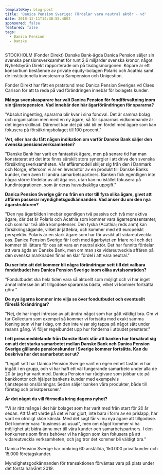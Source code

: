 ```yaml
---
templateKey: blog-post
title: 'Danica Pension Sverige: Fördelar vara neutral aktör - vd'
date: 2018-12-11T14:30:55.480Z
sponsored: false
featured: false
tags:
  - Danica Pension
  - Danske
---
```

STOCKHOLM (Fonder Direkt) Danske Bank-ägda Danica Pension säljer sin svenska pensionsverksamhet för runt 2,6 miljarder svenska kronor, något Nyhetsbyrån Direkt rapporterade om på tisdagsmorgonen. Köpare är ett konsortium bestående av private equity-bolagen Polaris och Acathia samt de institutionella investerarna Sampension och Unigestion.

Fonder Direkt har fått en pratstund med Danica Pension Sveriges vd Claes Carlson för att ta reda på vad förändringen innebär för bolagets kunder.

**Många svenskasparare har valt Danica Pension för fondförvaltning inom sin tjänstepension. Vad innebär den här ägarförändringen för spararna?**

"Absolut ingenting, spararna blir kvar i sina fondval. Det är samma bolag och organisation men med en ny ägare, så för spararnas vidkommande är det ingen skillnad. Däremot kan det på sikt bli en fördel med ägare som kan fokusera på försäkringsbolaget till 100 procent."

**Vet, eller har du fått någon indikation om varför Danske Bank säljer den svenska pensionsverksamheten?**

"Danske Bank har varit en fantastisk ägare, men på senare tid har man konstaterat att det inte finns särskilt stora synergier i att driva den svenska försäkringsverksamheten. Vår affärsmodell skiljer sig från den i Danmark och Norge, eftersom vi är en leverantör av en produkt till Danske Banks kunder, men även till andra samarbetspartners. Banken fick egentligen inte några större fördelar av att äga oss, utan kan nu istället fokusera på kundintegrationen, som är deras huvudsakliga uppgift."

**Danica Pension Sverige går nu från en stor till fyra olika ägare, givet att affären passerar myndighetsgodkännanden. Vad anser du om den nya ägarstrukturen?**

"Den nya ägarbilden innebär egentligen två passiva och två mer aktiva ägare, där det är Polaris och Acathia som kommer vara ägarrepresentanter, och som har två olika kompetenser. Den tyska (Acathia; reds anm) kan försäkringsägande, vilket är jättebra, och kommer med ett europeiskt perspektiv. Polaris är en stark ägare som har för avsikt att vidareutveckla oss. Danica Pension Sverige får i och med ägarbytet en friare roll och det kommer bli lättare för oss att vara en neutral aktör. Det har funnits fördelar att vara ägda av Danske Bank, men om man ska vidareutveckla affären på den svenska marknaden finns en klar fördel i att vara neutral."

**Du ser inte att det kommer bli några förändringar sett till det valbara fondutbudet hos Danica Pension Sverige inom olika avtalsområden?**

"Fondutbudet ska hela tiden vara så aktuellt som möjligt och vi har inget annat intresse än att tillgodose spararnas bästa, vilket vi kommer fortsätta göra."

**De nya ägarna kommer inte vilja se över fondutbudet och eventuellt föreslå förändringar?**

"Nej, de har inget intresse av att ändra något som har gått väldigt bra. Om vi tar Collectum som exempel så kommer vi fortsätta med exakt samma lösning som vi har i dag, om den inte visar sig tappa på något sätt under resans gång. Vi följer regelbundet upp hur fonderna i utbudet presterar."

**I ett pressmeddelande från Danske Bank står att banken har försäkrat sig om att det starka samarbetet mellan Danske Bank och Danica Pension Sverige gällande pensionskunder i Sverige kommer fortsätta. Kan du beskriva hur det samarbetet ser ut?**

"Legalt sett har Danica Pension Sverige varit en egen enhet fastän vi har ingått i en grupp, och vi har haft ett väl fungerande samarbete under alla de 20 år jag har varit med. Danica Pension har rådgivare som jobbar ute på bankkontor och hjälper bankens kunder med exempelvis tjänstepensionslösningar. Sedan säljer banken våra produkter, både till företag och privatpersoner."

**Är det något du vill förmedla kring dagens nyhet?**

"Vi är rätt många i det här bolaget som har varit med från start för 20 år sedan. Att få ett värde på det vi har gjort, inte bara i form av en prislapp, har varit en otroligt skön känsla. Med det sagt får vi nu nya ägare att tillgodose. Det kommer vara "business as usual", men om något kommer vi ha möjlighet att bidra ännu mer till våra kunder och samarbetspartners. I den konkurrens som finns behöver vi ha någon som kan fokusera på att vidareutveckla verksamheten, och jag tror det kommer bli väldigt bra."

Danica Pension Sverige har omkring 60 anställda, 150.000 privatkunder och 15.000 företagskunder.

Myndighetsgodkännanden för transaktionen förväntas vara på plats under det första halvåret 2019.
